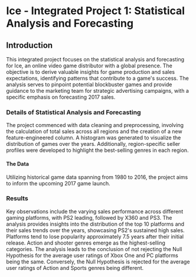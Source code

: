 # Ice - Integrated Project 1: Statistical Analysis and Forecasting

## Introduction
This integrated project focuses on the statistical analysis and forecasting for Ice, an online video game distributor with a global presence. The objective is to derive valuable insights for game production and sales expectations, identifying patterns that contribute to a game's success. The analysis serves to pinpoint potential blockbuster games and provide guidance to the marketing team for strategic advertising campaigns, with a specific emphasis on forecasting 2017 sales.

### Details of Statistical Analysis and Forecasting
The project commenced with data cleaning and preprocessing, involving the calculation of total sales across all regions and the creation of a new feature-engineered column. A histogram was generated to visualize the distribution of games over the years. Additionally, region-specific seller profiles were developed to highlight the best-selling genres in each region.

#### The Data
Utilizing historical game data spanning from 1980 to 2016, the project aims to inform the upcoming 2017 game launch.

### Results
Key observations include the varying sales performance across different gaming platforms, with PS2 leading, followed by X360 and PS3. The analysis provides insights into the distribution of the top 10 platforms and their sales trends over the years, showcasing PS2's sustained high sales. Platforms tend to lose popularity approximately 7.5 years after their initial release. Action and shooter genres emerge as the highest-selling categories. The analysis leads to the conclusion of not rejecting the Null Hypothesis for the average user ratings of Xbox One and PC platforms being the same. Conversely, the Null Hypothesis is rejected for the average user ratings of Action and Sports genres being different.
